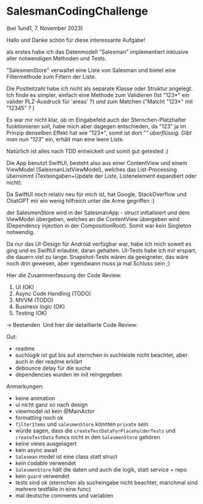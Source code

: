 # SalesmanCodingChallenge 
(bei 1und1, 7. November 2023)

Hallo und Danke schön für diese interessante Aufgabe! 

als erstes habe ich das Datenmodell "Salesman" implementiert inklusive aller notwendigen Methoden und Tests. 

"SalesmenStore" verwaltet eine Liste von Salesman und bietet eine Filtermethode zum Filtern der Liste. 

Die Postleitzahl habe ich nicht als separate Klasse oder Struktur angelegt.
Ich finde es simpler, einfach eine Methode zum Validieren (Ist "123*" ein valider PLZ-Ausdruck für 'areas' ?) und zum Matchen ("Matcht "123*" mit "12345" ? ) 

Es war mir nicht klar, ob im Eingabefeld auch der Sternchen-Platzhalter funktionieren soll, habe mich aber dagegen entschieden, da "123" ja im Prinzip denselben Effekt hat wie "123*", somit ist dort "*" überflüssig. Gibt man nun "123*" ein, erhält man eine leere Liste. 

Natürlich ist alles nach TDD entwickelt und somit gut getested :) 

Die App benutzt SwiftUI, besteht also aus einer ContentView und einem ViewModel (SalesmanListViewModel), welches das List-Processing übernimmt (Texteingaben+Update der Liste, Listenelement expandiert oder nicht).

Da SwiftUI noch relativ neu für mich ist, hat Google, StackOverflow und ChatGPT mir ein wenig hilfreich unter die Arme gegriffen :) 

der SalesmenStore wird in der SalesmanApp - struct initialisiert und dem ViewModel übergeben, welches an die ContentView übergeben wird (Dependency injection in der CompositionRoot). 
Somit war kein Singleton notwendig. 

Da nur das UI-Design für Android verfügbar war, habe ich mich soweit es ging und es SwiftUI erlaubte, daran gehalten. UI-Tests habe ich mir erspart, die dauern viel zu lange. Snapshot-Tests wären da geeigneter, das wäre noch drin gewesen, aber irgendwann muss ja mal Schluss sein ;)



Hier die Zusammenfassung der Code Review:

1. UI (OK)
2. Async Code Handling (TODO)
3. MVVM (TODO)
4. Business logic (OK)
5. Testing (OK)

-> Bestanden 
Und hier die detaillierte Code Review:

Gut:
- readme
- suchlogik ist gut bis auf sternchen in suchleiste nicht beachtet, aber auch in der readme erklärt
- debounce delay für die suche
- dependencies wurden im init reingegeben

Anmerkungen:
- keine animation
- ui nicht ganz so nach design
- viewmodel ist kein @MainActor
- formatting noch ok
- `filterItems` und `salesmenStore` könnten `private` sein
- würde sagen, dass die `createTestDataForPlaceholderTests` und `createTestData` funcs nicht in den `SalesmenStore` gehören
- keine views ausgelagert
- kein async await
- `Salesman` model ist eine class statt struct
- kein codable verwendet
- `SalesmenStore` hält die daten und auch die logik, statt service + repo
- kein `guard` verwendet
- tests sind ok (sternchen als sucheingabe nicht beachtet, manchmal sind mehrere testfälle in eine func)
- mal deutsche comments und variablen
 





